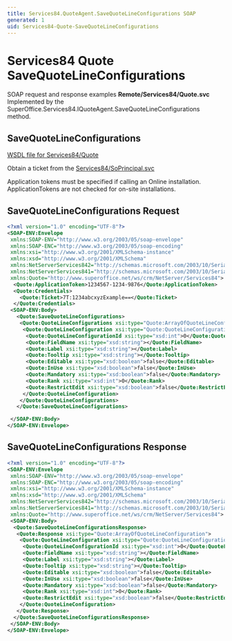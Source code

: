 ```yaml
---
title: Services84.QuoteAgent.SaveQuoteLineConfigurations SOAP
generated: 1
uid: Services84-Quote-SaveQuoteLineConfigurations
---
```


# Services84 Quote SaveQuoteLineConfigurations

SOAP request and response examples **Remote/Services84/Quote.svc**
Implemented by the <see cref="M:SuperOffice.Services84.IQuoteAgent.SaveQuoteLineConfigurations">SuperOffice.Services84.IQuoteAgent.SaveQuoteLineConfigurations</see> method.

## SaveQuoteLineConfigurations

[WSDL file for Services84/Quote](../Services84-Quote.md)

Obtain a ticket from the [Services84/SoPrincipal.svc](../SoPrincipal/index.md)

Application tokens must be specified if calling an Online installation. ApplicationTokens are not checked for on-site installations.

## SaveQuoteLineConfigurations Request

```xml
<?xml version="1.0" encoding="UTF-8"?>
<SOAP-ENV:Envelope
 xmlns:SOAP-ENV="http://www.w3.org/2003/05/soap-envelope"
 xmlns:SOAP-ENC="http://www.w3.org/2003/05/soap-encoding"
 xmlns:xsi="http://www.w3.org/2001/XMLSchema-instance"
 xmlns:xsd="http://www.w3.org/2001/XMLSchema"
 xmlns:NetServerServices842="http://schemas.microsoft.com/2003/10/Serialization/Arrays"
 xmlns:NetServerServices841="http://schemas.microsoft.com/2003/10/Serialization/"
 xmlns:Quote="http://www.superoffice.net/ws/crm/NetServer/Services84">
  <Quote:ApplicationToken>1234567-1234-9876</Quote:ApplicationToken>
  <Quote:Credentials>
    <Quote:Ticket>7T:1234abcxyzExample==</Quote:Ticket>
  </Quote:Credentials>
 <SOAP-ENV:Body>
   <Quote:SaveQuoteLineConfigurations>
    <Quote:QuoteLineConfigurations xsi:type="Quote:ArrayOfQuoteLineConfiguration">
     <Quote:QuoteLineConfiguration xsi:type="Quote:QuoteLineConfiguration">
      <Quote:QuoteLineConfigurationId xsi:type="xsd:int">0</Quote:QuoteLineConfigurationId>
      <Quote:FieldName xsi:type="xsd:string"></Quote:FieldName>
      <Quote:Label xsi:type="xsd:string"></Quote:Label>
      <Quote:Tooltip xsi:type="xsd:string"></Quote:Tooltip>
      <Quote:Editable xsi:type="xsd:boolean">false</Quote:Editable>
      <Quote:InUse xsi:type="xsd:boolean">false</Quote:InUse>
      <Quote:Mandatory xsi:type="xsd:boolean">false</Quote:Mandatory>
      <Quote:Rank xsi:type="xsd:int">0</Quote:Rank>
      <Quote:RestrictEdit xsi:type="xsd:boolean">false</Quote:RestrictEdit>
     </Quote:QuoteLineConfiguration>
    </Quote:QuoteLineConfigurations>
   </Quote:SaveQuoteLineConfigurations>

 </SOAP-ENV:Body>
</SOAP-ENV:Envelope>

```

## SaveQuoteLineConfigurations Response

```xml
<?xml version="1.0" encoding="UTF-8"?>
<SOAP-ENV:Envelope
 xmlns:SOAP-ENV="http://www.w3.org/2003/05/soap-envelope"
 xmlns:SOAP-ENC="http://www.w3.org/2003/05/soap-encoding"
 xmlns:xsi="http://www.w3.org/2001/XMLSchema-instance"
 xmlns:xsd="http://www.w3.org/2001/XMLSchema"
 xmlns:NetServerServices842="http://schemas.microsoft.com/2003/10/Serialization/Arrays"
 xmlns:NetServerServices841="http://schemas.microsoft.com/2003/10/Serialization/"
 xmlns:Quote="http://www.superoffice.net/ws/crm/NetServer/Services84">
 <SOAP-ENV:Body>
  <Quote:SaveQuoteLineConfigurationsResponse>
   <Quote:Response xsi:type="Quote:ArrayOfQuoteLineConfiguration">
    <Quote:QuoteLineConfiguration xsi:type="Quote:QuoteLineConfiguration">
     <Quote:QuoteLineConfigurationId xsi:type="xsd:int">0</Quote:QuoteLineConfigurationId>
     <Quote:FieldName xsi:type="xsd:string"></Quote:FieldName>
     <Quote:Label xsi:type="xsd:string"></Quote:Label>
     <Quote:Tooltip xsi:type="xsd:string"></Quote:Tooltip>
     <Quote:Editable xsi:type="xsd:boolean">false</Quote:Editable>
     <Quote:InUse xsi:type="xsd:boolean">false</Quote:InUse>
     <Quote:Mandatory xsi:type="xsd:boolean">false</Quote:Mandatory>
     <Quote:Rank xsi:type="xsd:int">0</Quote:Rank>
     <Quote:RestrictEdit xsi:type="xsd:boolean">false</Quote:RestrictEdit>
    </Quote:QuoteLineConfiguration>
   </Quote:Response>
  </Quote:SaveQuoteLineConfigurationsResponse>
 </SOAP-ENV:Body>
</SOAP-ENV:Envelope>

```
